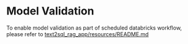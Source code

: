 # Model Validation
To enable model validation as part of scheduled databricks workflow, please refer to [text2sql_rag_app/resources/README.md](../resources/README.md)
